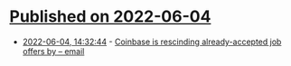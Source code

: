 # [Published on 2022-06-04](index.md)

* [2022-06-04, 14:32:44](https://news.ycombinator.com/item?id=31620765) - [Coinbase is rescinding already-accepted job offers by – email](https://www.sfgate.com/bayarea/article/Coinbase-rescinds-accepted-job-offers-17217989.php)
